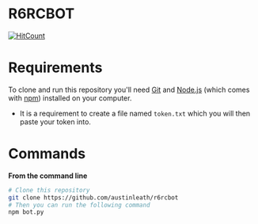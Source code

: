 # R6RCBOT
[![HitCount](http://hits.dwyl.io/austinleath/r6rcbot.svg)](http://hits.dwyl.io/austinleath/r6rcbot)

# Requirements

To clone and run this repository you'll need [Git](https://git-scm.com) and [Node.js](https://nodejs.org/en/download/) (which comes with [npm](http://npmjs.com)) installed on your computer.


* It is a requirement to create a file named `token.txt` which you will then paste your token into.

# Commands

**From the command line**
```bash
# Clone this repository
git clone https://github.com/austinleath/r6rcbot
# Then you can run the following command
npm bot.py
```
